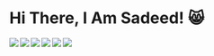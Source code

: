 # Hi There, I Am Sadeed! :smile_cat:

<img align="Left" src="https://github-readme-stats.vercel.app/api?username=sadeed12345&show_icons=true&theme=onedark" />
<img align="Left" src="https://github-readme-stats.vercel.app/api/top-langs/?username=sadeed12345&layout=compact" />
<img align="Left" src="https://img.shields.io/badge/node.js-6DA55F?style=for-the-badge&logo=node.js&logoColor=white" />
<img align="Left" src="https://img.shields.io/badge/nestjs-%23E0234E.svg?style=for-the-badge&logo=nestjs&logoColor=white" />
<img align="Left" src="https://img.shields.io/badge/express.js-%23404d59.svg?style=for-the-badge&logo=express&logoColor=%2361DAFB" />
<img align="Left" src="https://img.shields.io/badge/vuejs-%2335495e.svg?style=for-the-badge&logo=vuedotjs&logoColor=%234FC08D" />


